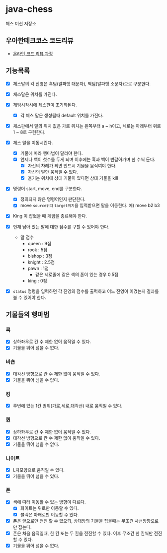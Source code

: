 # java-chess

체스 미션 저장소

## 우아한테크코스 코드리뷰

- [온라인 코드 리뷰 과정](https://github.com/woowacourse/woowacourse-docs/blob/master/maincourse/README.md)


## 기능목록

- [x] 체스말의 각 진영은 흑팀(알파벳 대문자), 백팀(알파벳 소문자)으로 구분한다.
- [x] 체스말은 위치를 가진다.
- [x] 게임시작시에 체스판이 초기화된다.
  - [x] 각 체스 말은 생성될때 default 위치를 가진다.
- [x] 체스판에서 말의 위치 값은 가로 위치는 왼쪽부터 a ~ h이고, 세로는 아래부터 위로 1 ~ 8로 구현한다.
- [x] 체스 말을 이동시킨다.
  - [x] 기물에 따라 행마법이 달라야 한다.
  - [x] 언제나 백이 첫수를 두게 되며 이후에는 흑과 백이 번갈아가며 한 수씩 둔다.
    - [x] 자신의 차례가 되면 반드시 기물을 움직여야 한다.
    - [x] 자신의 말만 움직일 수 있다.
    - [x] 옮기는 위치에 상대 기물이 있다면 상대 기물을 kill
- [x] 명령어 start, move, end를 구분한다.
    - [x] 정의되지 않은 명령어인지 판단한다.
    - [x] move `source위치` `target위치`을 입력받으면 말을 이동한다. 예) move b2 b3
- [x] King 이 잡혔을 때 게임을 종료해야 한다.
- [x] 현재 남아 있는 말에 대한 점수를 구할 수 있어야 한다.
  - 말 점수
    - queen : 9점
    - rook : 5점
    - bishop : 3점
    - knight : 2.5점
    - pawn : 1점
      - 같은 세로줄에 같은 색의 폰이 있는 경우 0.5점
    - king : 0점
- [x] `status` 명령을 입력하면 각 진영의 점수를 출력하고 어느 진영이 이겼는지 결과를 볼 수 있어야 한다.



## 기물들의 행마법

### 룩
- [x] 상하좌우로 칸 수 제한 없이 움직일 수 있다.
- [x] 기물을 뛰어 넘을 수 없다.

### 비숍
- [x] 대각선 방향으로 칸 수 제한 없이 움직일 수 있다.
- [x] 기물을 뛰어 넘을 수 없다.

### 킹
- [x] 주변에 있는 1칸 범위(가로,세로,대각선) 내로 움직일 수 있다.

### 퀸
- [x] 상하좌우로 칸 수 제한 없이 움직일 수 있다.
- [x] 대각선 방향으로 칸 수 제한 없이 움직일 수 있다.
- [x] 기물을 뛰어 넘을 수 없다.

### 나이트
- [x] L자모양으로 움직일 수 있다.
- [x] 기물을 뛰어 넘을 수 있다.

### 폰
- [x] 색에 따라 이동할 수 있는 방향이 다르다.
  - [x] 화이트는 위로만 이동할 수 있다.
  - [x] 블랙은 아래로만 이동할 수 있다.
- [x] 폰은 앞으로만 전진 할 수 있으되, 상대방의 기물을 잡을때는 무조건 사선방향으로만 잡는다.
- [x] 폰은 처음 움직일때, 한 칸 또는 두 칸을 전진할 수 있다. 이후 무조건 한 칸씩만 전진할 수 있다.
- [x] 기물을 뛰어 넘을 수 없다.
